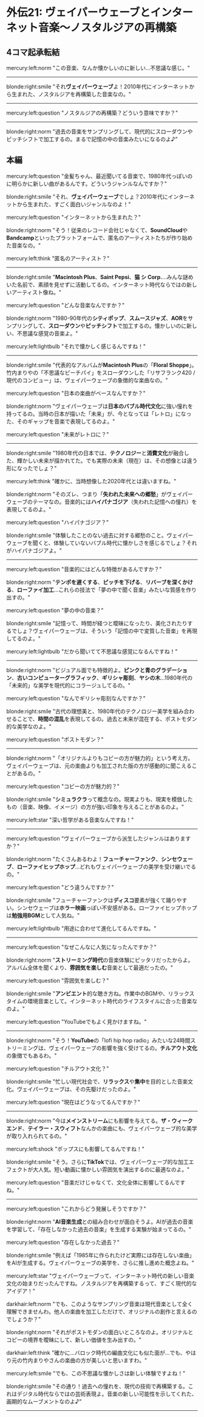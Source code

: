 # 外伝21: ヴェイパーウェーブとインターネット音楽〜ノスタルジアの再構築

## 4コマ起承転結

mercury:left:norm "この音楽、なんか懐かしいのに新しい...不思議な感じ。"

---

blonde:right:smile "それ**ヴェイパーウェーブ**よ！2010年代にインターネットから生まれた、ノスタルジアを再構築した音楽なの。"

---

mercury:left:question "ノスタルジアの再構築？どういう意味ですか？"

---

blonde:right:norm "過去の音楽をサンプリングして、現代的にスローダウンやピッチシフトで加工するの。まるで記憶の中の音楽みたいになるのよ♪"

## 本編

mercury:left:question "金髪ちゃん、最近聞いてる音楽で、1980年代っぽいのに明らかに新しい曲があるんです。どういうジャンルなんですか？"

blonde:right:smile "それ、**ヴェイパーウェーブ**でしょ？2010年代にインターネットから生まれた、すごく面白いジャンルなのよ！"

mercury:left:question "インターネットから生まれた？"

blonde:right:norm "そう！従来のレコード会社じゃなくて、**SoundCloud**や**Bandcamp**といったプラットフォームで、匿名のアーティストたちが作り始めた音楽なの。"

mercury:left:think "匿名のアーティスト？"

---

blonde:right:smile "**Macintosh Plus**、**Saint Pepsi**、**猫 シ Corp.**...みんな謎めいた名前で、素顔を見せずに活動してるの。インターネット時代ならではの新しいアーティスト像ね。"

mercury:left:question "どんな音楽なんですか？"

blonde:right:norm "1980-90年代の**シティポップ**、**スムースジャズ**、**AOR**をサンプリングして、**スローダウン**や**ピッチシフト**で加工するの。懐かしいのに新しい、不思議な感覚の音楽よ。"

mercury:left:lightbulb "それで懐かしく感じるんですね！"

---

blonde:right:smile "代表的なアルバムが**Macintosh Plus**の「**Floral Shoppe**」。竹内まりやの「不思議なピーチパイ」をスローダウンした「リサフランク420 / 現代のコンピュー」は、ヴェイパーウェーブの象徴的な楽曲なの。"

mercury:left:question "日本の楽曲がベースなんですか？"

blonde:right:norm "ヴェイパーウェーブは**日本のバブル時代文化**に強い憧れを持ってるの。当時の日本が描いた「未来」が、今となっては「レトロ」になった、そのギャップを音楽で表現してるのよ。"

mercury:left:question "未来がレトロに？"

---

blonde:right:smile "1980年代の日本では、**テクノロジー**と**消費文化**が融合した、輝かしい未来が描かれてた。でも実際の未来（現在）は、その想像とは違う形になったでしょ？"

mercury:left:think "確かに、当時想像した2020年代とは違いますね。"

blonde:right:norm "そのズレ、つまり「**失われた未来への郷愁**」がヴェイパーウェーブのテーマなの。音楽的には**ハイパナゴジア**（失われた記憶への憧れ）を表現してるのよ。"

mercury:left:question "ハイパナゴジア？"

blonde:right:smile "体験したことのない過去に対する郷愁のこと。ヴェイパーウェーブを聞くと、体験していないバブル時代に懐かしさを感じるでしょ？それがハイパナゴジアよ。"

---

mercury:left:question "音楽的にはどんな特徴があるんですか？"

blonde:right:norm "**テンポを遅くする**、**ピッチを下げる**、**リバーブを深くかける**、**ローファイ加工**...これらの技法で「夢の中で聞く音楽」みたいな質感を作り出すの。"

mercury:left:question "夢の中の音楽？"

blonde:right:smile "記憶って、時間が経つと曖昧になったり、美化されたりするでしょ？ヴェイパーウェーブは、そういう「記憶の中で変質した音楽」を再現してるのよ。"

mercury:left:lightbulb "だから聞いてて不思議な感覚になるんですね！"

---

blonde:right:norm "ビジュアル面でも特徴的よ。**ピンクと青のグラデーション**、**古いコンピューターグラフィック**、**ギリシャ彫刻**、**ヤシの木**...1980年代の「未来的」な美学を現代的にコラージュしてるの。"

mercury:left:question "なんでギリシャ彫刻なんですか？"

blonde:right:smile "古代の理想美と、1980年代のテクノロジー美学を組み合わせることで、**時間の混乱**を表現してるの。過去と未来が混在する、ポストモダン的な美学なのよ。"

mercury:left:question "ポストモダン？"

---

blonde:right:norm "「オリジナルよりもコピーの方が魅力的」という考え方。ヴェイパーウェーブは、元の楽曲よりも加工された版の方が感動的に聞こえることがあるの。"

mercury:left:question "コピーの方が魅力的？"

blonde:right:smile "**シミュラクラ**って概念なの。現実よりも、現実を模倣したもの（音楽、映像、イメージ）の方が強い印象を与えることがあるのよ。"

mercury:left:star "深い哲学がある音楽なんですね！"

---

mercury:left:question "ヴェイパーウェーブから派生したジャンルはありますか？"

blonde:right:norm "たくさんあるわよ！**フューチャーファンク**、**シンセウェーブ**、**ローファイヒップホップ**...どれもヴェイパーウェーブの美学を受け継いでるの。"

mercury:left:question "どう違うんですか？"

blonde:right:smile "フューチャーファンクは**ディスコ**要素が強くて踊りやすい。シンセウェーブは**ホラー映画**っぽい不安感がある。ローファイヒップホップは**勉強用BGM**として人気ね。"

mercury:left:lightbulb "用途に合わせて進化してるんですね。"

---

mercury:left:question "なぜこんなに人気になったんですか？"

blonde:right:norm "**ストリーミング時代**の音楽体験にピッタリだったからよ。アルバム全体を聞くより、**雰囲気を楽しむ**音楽として最適だったの。"

mercury:left:question "雰囲気を楽しむ？"

blonde:right:smile "**アンビエント**的な聴き方ね。作業中のBGMや、リラックスタイムの環境音楽として。インターネット時代のライフスタイルに合った音楽なのよ。"

mercury:left:question "YouTubeでもよく見かけますね。"

---

blonde:right:norm "そう！**YouTube**の「lofi hip hop radio」みたいな24時間ストリーミングは、ヴェイパーウェーブの影響を強く受けてるの。**チルアウト文化**の象徴でもあるわ。"

mercury:left:question "チルアウト文化？"

blonde:right:smile "忙しい現代社会で、**リラックス**や**集中**を目的とした音楽文化。ヴェイパーウェーブは、その先駆けだったのよ。"

mercury:left:question "現在はどうなってるんですか？"

---

blonde:right:norm "今は**メインストリーム**にも影響を与えてる。**ザ・ウィークエンド**、**テイラー・スウィフト**なんかの楽曲にも、ヴェイパーウェーブ的な美学が取り入れられてるの。"

mercury:left:shock "ポップスにも影響してるんですね！"

blonde:right:smile "そう。さらに**TikTok**では、ヴェイパーウェーブ的な加工エフェクトが大人気。短い動画に懐かしい雰囲気を演出するのに最適なのよ。"

mercury:left:question "音楽だけじゃなくて、文化全体に影響してるんですね。"

---

mercury:left:question "これからどう発展しそうですか？"

blonde:right:norm "**AI音楽生成**との組み合わせが面白そうよ。AIが過去の音楽を学習して、「存在しなかった過去の音楽」を生成する実験が始まってるの。"

mercury:left:question "存在しなかった過去？"

blonde:right:smile "例えば「1985年に作られたけど実際には存在しない楽曲」をAIが生成する。ヴェイパーウェーブの美学を、さらに推し進めた概念よね。"

mercury:left:star "ヴェイパーウェーブって、インターネット時代の新しい音楽文化の始まりだったんですね。ノスタルジアを再構築するって、すごく現代的なアイデア！"

darkhair:left:norm "でも、このようなサンプリング音楽は現代音楽として全く理解できませんわ。他人の楽曲を加工しただけで、オリジナルの創作と言えるのでしょうか？"

blonde:right:norm "それがポストモダンの面白いところなのよ。オリジナルとコピーの境界を曖昧にして、新しい価値を生み出すの。"

darkhair:left:think "確かに...バロック時代の編曲文化にも似た面が...でも、やはり元の竹内まりやさんの楽曲の方が美しいと思いますわ。"

mercury:left:smile "でも、この不思議な懐かしさは新しい体験ですよね！"

blonde:right:smile "その通り！過去への憧れを、現代の技術で再構築する。これはデジタル時代ならではの芸術表現よ。音楽の新しい可能性を示してくれた、画期的なムーブメントなのよ♪"

---

<!-- 参考文献・根拠資料 -->
<!-- 
- Macintosh Plus「Floral Shoppe」: 2011年リリース、竹内まりや「不思議なピーチパイ」のサンプリング
- ヴェイパーウェーブの美学: 1980年代バブル文化への言及
- ハイパナゴジア概念: 体験していない過去への郷愁に関する文化研究
- SoundCloud/Bandcamp: インディペンデント音楽配信プラットフォームの役割
- シミュラクラ理論: ジャン・ボードリヤールの著作「シミュラクルとシミュレーション」
- YouTube lofi hip hop radio: 24時間ストリーミング文化への影響
- メインストリームへの影響: ザ・ウィークエンド、テイラー・スウィフトの楽曲分析
-->